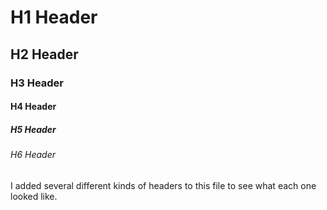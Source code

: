 # H1 Header

## H2 Header
### H3 Header
#### H4 Header
##### H5 Header
###### H6 Header

I added several different kinds of headers to this file to see what each one looked like.
